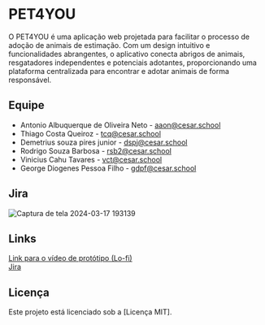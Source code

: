 # PET4YOU
O PET4YOU é uma aplicação web projetada para facilitar o processo de adoção de animais de estimação. Com um design intuitivo e funcionalidades abrangentes, o aplicativo conecta abrigos de animais, resgatadores independentes e potenciais adotantes, proporcionando uma plataforma centralizada para encontrar e adotar animais de forma responsável.

##   Equipe
- Antonio Albuquerque de Oliveira Neto - aaon@cesar.school
- Thiago Costa Queiroz - tcq@cesar.school
- Demetrius souza pires junior - dspj@cesar.school
- Rodrigo Souza Barbosa - rsb2@cesar.school
- Vinicius Cahu Tavares - vct@cesar.school
- George Diogenes Pessoa Filho - gdpf@cesar.school

## Jira
![Captura de tela 2024-03-17 193139](https://github.com/antonioz2022/ProjetoPET4YOU/assets/114232542/a52ef183-4fac-41d4-99d3-40e1e14187e6)

## Links

[Link para o vídeo de protótipo (Lo-fi)](https://drive.google.com/drive/u/1/folders/1WEpMOpL3696-ZcH1n73YvEpLO-fvMPJ7)
</br>
[Jira](https://cesar-vct.atlassian.net/jira/software/projects/FD/boards/4)

## Licença

Este projeto está licenciado sob a [Licença MIT].



